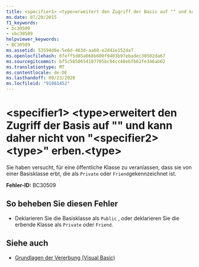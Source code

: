 ```yaml
---
title: <specifier1> <type>erweitert den Zugriff der Basis auf "" und kann daher nicht von "<specifier2> <type>" erben.<type>
ms.date: 07/20/2015
f1_keywords:
- bc30509
- vbc30509
helpviewer_keywords:
- BC30509
ms.assetid: 53594d6e-5e6d-463d-aa68-e2d41e152da7
ms.openlocfilehash: 6feff5d85a068b600f9403b97ebadec30502da67
ms.sourcegitcommit: bf5c5850654187705bc94cc40ebfb62fe346ab02
ms.translationtype: MT
ms.contentlocale: de-DE
ms.lasthandoff: 09/23/2020
ms.locfileid: "91081452"
---
```

# <a name="specifier1-type-cannot-inherit-from-a-specifier2-type-because-it-expands-the-access-of-the-base-type"></a>\<specifier1> \<type>erweitert den Zugriff der Basis auf "" und kann daher nicht von "\<specifier2> \<type>" erben.\<type>

Sie haben versucht, für eine öffentliche Klasse zu veranlassen, dass sie von einer Basisklasse erbt, die als `Private` oder `Friend`gekennzeichnet ist.  
  
 **Fehler-ID:** BC30509  
  
## <a name="to-correct-this-error"></a>So beheben Sie diesen Fehler  
  
- Deklarieren Sie die Basisklasse als `Public` , oder deklarieren Sie die erbende Klasse als `Private` oder `Friend`.  
  
## <a name="see-also"></a>Siehe auch

- [Grundlagen der Vererbung (Visual Basic)](../programming-guide/language-features/objects-and-classes/inheritance-basics.md)
